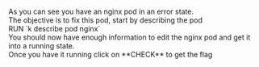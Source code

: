 <br>
As you can see you have an nginx pod in an error state.<br>
The objective is to fix this pod, start by describing the pod <br>
RUN `k describe pod nginx`<br>
You should now have enough information to edit the nginx pod and get it into a running state.<br>
Once you have it running click on **CHECK** to get the flag
